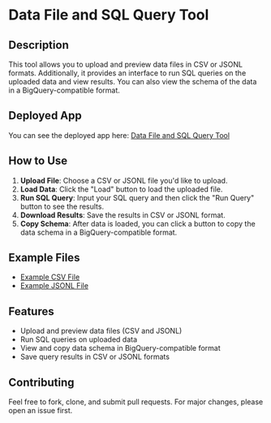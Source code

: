 # Data File and SQL Query Tool

## Description

This tool allows you to upload and preview data files in CSV or JSONL formats. Additionally, it provides an interface to run SQL queries on the uploaded data and view results. You can also view the schema of the data in a BigQuery-compatible format.

## Deployed App

You can see the deployed app here: [Data File and SQL Query Tool](https://github.com/stancsz/data-file-tool)

## How to Use

1. **Upload File**: Choose a CSV or JSONL file you'd like to upload.
2. **Load Data**: Click the "Load" button to load the uploaded file.
3. **Run SQL Query**: Input your SQL query and then click the "Run Query" button to see the results.
4. **Download Results**: Save the results in CSV or JSONL format.
5. **Copy Schema**: After data is loaded, you can click a button to copy the data schema in a BigQuery-compatible format.

## Example Files

- [Example CSV File](demo_data/example.csv)
- [Example JSONL File](demo_data/example.jsonl)

## Features

- Upload and preview data files (CSV and JSONL)
- Run SQL queries on uploaded data
- View and copy data schema in BigQuery-compatible format
- Save query results in CSV or JSONL formats

## Contributing

Feel free to fork, clone, and submit pull requests. For major changes, please open an issue first.

